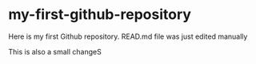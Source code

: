 # my-first-github-repository
Here is my first Github repository. 
READ.md file was just edited manually


This is also a small changeS